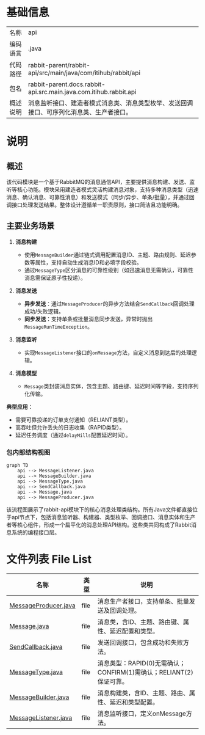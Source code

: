 # 基础信息

|      |      |
|------|------|
| 名称 | api |
| 编码语言 | .java |
| 代码路径 | rabbit-parent/rabbit-api/src/main/java/com/itihub/rabbit/api |
| 包名 | rabbit-parent.docs.rabbit-api.src.main.java.com.itihub.rabbit.api |
| 概述说明 | 消息监听接口、建造者模式消息类、消息类型枚举、发送回调接口、可序列化消息类、生产者接口。 |

# 说明

## 概述  
该代码模块是一个基于RabbitMQ的消息通信API，主要提供消息构建、发送、监听等核心功能。模块采用建造者模式灵活构建消息对象，支持多种消息类型（迅速消息、确认消息、可靠性消息）和发送模式（同步/异步、单条/批量），并通过回调接口处理发送结果。整体设计遵循单一职责原则，接口简洁且功能明确。

## 主要业务场景  
1. **消息构建**  
   - 使用`MessageBuilder`通过链式调用配置消息ID、主题、路由规则、延迟参数等属性，支持自动生成消息ID和必填字段校验。  
   - 通过`MessageType`区分消息的可靠性级别（如迅速消息无需确认，可靠性消息需保证原子性投递）。  

2. **消息发送**  
   - **异步发送**：通过`MessageProducer`的异步方法结合`SendCallback`回调处理成功/失败逻辑。  
   - **同步发送**：支持单条或批量消息同步发送，异常时抛出`MessageRunTimeException`。  

3. **消息监听**  
   - 实现`MessageListener`接口的`onMessage`方法，自定义消息到达后的处理逻辑。  

4. **消息模型**  
   - `Message`类封装消息实体，包含主题、路由键、延迟时间等字段，支持序列化传输。  

**典型应用**：  
- 需要可靠投递的订单支付通知（RELIANT类型）。  
- 高吞吐但允许丢失的日志收集（RAPID类型）。  
- 延迟任务调度（通过`delayMills`配置延迟时间）。


### 包内部结构视图

```mermaid
graph TD
    api --> MessageListener.java
    api --> MessageBuilder.java
    api --> MessageType.java
    api --> SendCallback.java
    api --> Message.java
    api --> MessageProducer.java
```

该流程图展示了rabbit-api模块下的核心消息处理类结构。所有Java文件都直接位于api节点下，包括消息监听器、构建器、类型枚举、回调接口、消息实体和生产者等核心组件，形成一个扁平化的消息处理API结构。这些类共同构成了Rabbit消息系统的编程接口层。

# 文件列表 File List

| 名称   | 类型  | 说明 |
|-------|------|-------------|
| [MessageProducer.java](MessageProducer.md) | file | 消息生产者接口，支持单条、批量发送及回调处理。 |
| [Message.java](Message.md) | file | 消息类，含ID、主题、路由键、属性、延迟配置和类型。 |
| [SendCallback.java](SendCallback.md) | file | 发送回调接口，包含成功和失败方法。 |
| [MessageType.java](MessageType.md) | file | 消息类型：RAPID(0)无需确认；CONFIRM(1)需确认；RELIANT(2)保证可靠。 |
| [MessageBuilder.java](MessageBuilder.md) | file | 消息构建类，含ID、主题、路由、属性、延迟和类型配置。 |
| [MessageListener.java](MessageListener.md) | file | 消息监听接口，定义onMessage方法。 |



